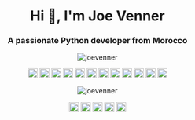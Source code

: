 <h1 align="center">Hi 👋, I'm Joe Venner</h1>
<h3 align="center">A passionate Python developer from Morocco</h3>
<p align="center"> <img src="https://komarev.com/ghpvc/?username=joevenner" alt="joevenner" /> </p>

<p align="center"><img src="https://konpa.github.io/devicon/devicon.git/icons/react/react-original-wordmark.svg" alt="react" width="20" height="20"/> <img src="https://konpa.github.io/devicon/devicon.git/icons/bootstrap/bootstrap-plain.svg" alt="bootstrap" width="20" height="20"/> <img src="https://konpa.github.io/devicon/devicon.git/icons/c/c-original.svg" alt="c" width="20" height="20"/> <img src="https://konpa.github.io/devicon/devicon.git/icons/css3/css3-original-wordmark.svg" alt="css3" width="20" height="20"/> <img src="https://konpa.github.io/devicon/devicon.git/icons/html5/html5-original-wordmark.svg" alt="html5" width="20" height="20"/> <img src="https://konpa.github.io/devicon/devicon.git/icons/java/java-original-wordmark.svg" alt="java" width="20" height="20"/> <img src="https://konpa.github.io/devicon/devicon.git/icons/javascript/javascript-original.svg" alt="javascript" width="20" height="20"/> <img src="https://konpa.github.io/devicon/devicon.git/icons/nodejs/nodejs-original-wordmark.svg" alt="nodejs" width="20" height="20"/> <img src="https://konpa.github.io/devicon/devicon.git/icons/python/python-original-wordmark.svg" alt="python" width="20" height="20"/> <img src="https://konpa.github.io/devicon/devicon.git/icons/linux/linux-original.svg" alt="linux" width="20" height="20"/> <img src="https://konpa.github.io/devicon/devicon.git/icons/redux/redux-original.svg" alt="redux" width="20" height="20"/> <img src="https://konpa.github.io/devicon/devicon.git/icons/express/express-original-wordmark.svg" alt="express" width="20" height="20"/></p><p align="center"> <img src="https://github-readme-stats.vercel.app/api?username=joevenner&show_icons=true" alt="joevenner" /> </p>

<p align="center">
<a href="https://twitter.com/ylafrimi" target="blank"><img align="center" src="https://cdn.jsdelivr.net/npm/simple-icons@3.0.1/icons/twitter.svg" alt="ylafrimi" height="20" width="20" /></a>
<a href="https://linkedin.com/in/mosaab-yassir-lafrimi-b631891a2" target="blank"><img align="center" src="https://cdn.jsdelivr.net/npm/simple-icons@3.0.1/icons/linkedin.svg" alt="mosaab-yassir-lafrimi-b631891a2" height="20" width="20" /></a>
<a href="https://fb.com/yassir.lafrimi.3" target="blank"><img align="center" src="https://cdn.jsdelivr.net/npm/simple-icons@3.0.1/icons/facebook.svg" alt="yassir.lafrimi.3" height="20" width="20" /></a>
<a href="https://instagram.com/yassir_lamo" target="blank"><img align="center" src="https://cdn.jsdelivr.net/npm/simple-icons@3.0.1/icons/instagram.svg" alt="yassir_lamo" height="20" width="20" /></a>
<a href="https://www.youtube.com/channel/UCKvgGs-ALhvOq9u95PHXHNw" target="blank"><img align="center" src="https://cdn.jsdelivr.net/npm/simple-icons@3.0.1/icons/youtube.svg" alt="python with joe" height="20" width="20" /></a>
</p>
